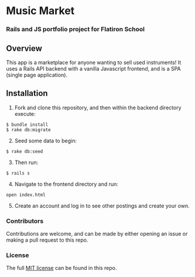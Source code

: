 # Music Market
### Rails and JS portfolio project for Flatiron School

## Overview
This app is a marketplace for anyone wanting to sell used instruments! It uses a Rails API backend with a vanilla Javascript frontend, and is a SPA (single page application).

## Installation
1. Fork and clone this repository, and then within the backend directory execute:
```
$ bundle install
$ rake db:migrate
```
2. Seed some data to begin:
```
$ rake db:seed
```
3. Then run:
```
$ rails s
```
4. Navigate to the frontend directory and run:
```
open index.html
```
5. Create an account and log in to see other postings and create your own.

### Contributors
Contributions are welcome, and can be made by either opening an issue or making a pull request to this repo.

### License
The full [MIT license](https://github.com/ddhogan/starfleeter/blob/master/LICENSE) can be found in this repo.
